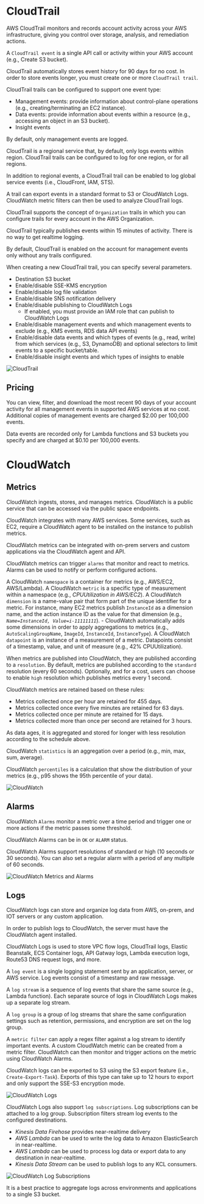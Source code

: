 # CloudTrail

AWS CloudTrail monitors and records account activity across your AWS infrastructure, giving you control over storage, analysis, and remediation actions.

A `CloudTrail event` is a single API call or activity within your AWS account (e.g., Create S3 bucket).

CloudTrail automatically stores event history for 90 days for no cost. In order to store events longer, you must create one or more `CloudTrail trail`.

CloudTrail trails can be configured to support one event type:
- Management events: provide information about control-plane operations (e.g., creating/terminating an EC2 instance).
- Data events: provide information about events within a resource (e.g., accessing an object in an S3 bucket).
- Insight events

By default, only management events are logged.

CloudTrail is a regional service that, by default, only logs events within region. CloudTrail trails can be configured to log for one region, or for all regions.

In addition to regional events, a CloudTrail trail can be enabled to log global service events (i.e., CloudFront, IAM, STS).

A trail can export events in a standard format to S3 or CloudWatch Logs. CloudWatch metric filters can then be used to analyze CloudTrail logs.

CloudTrail supports the concept of `Organization` trails in which you can configure trails for every account in the AWS Organization.

CloudTrail typically publishes events within 15 minutes of activity. There is no way to get realtime logging.

By default, CloudTrail is enabled on the account for management events only without any trails configured.

When creating a new CloudTrail trail, you can specify several parameters.
- Destination S3 bucket
- Enable/disable SSE-KMS encryption
- Enable/disable log file validation
- Enable/disable SNS notification delivery
- Enable/disable publishing to CloudWatch Logs
    - If enabled, you must provide an IAM role that can publish to CloudWatch Logs
- Enable/disable management events and which management events to exclude (e.g., KMS events, RDS data API events)
- Enable/disable data events and which types of events (e.g., read, write) from which services (e.g., S3, DynamoDB) and optional selectors to limit events to a specific bucket/table.
- Enable/disable insight events and which types of insights to enable


![CloudTrail](./static/images/cloudtrail.png)

## Pricing

You can view, filter, and download the most recent 90 days of your account activity for all management events in supported AWS services at no cost. Additional copies of management events are charged $2.00 per 100,000 events.

Data events are recorded only for Lambda functions and S3 buckets you specify and are charged at $0.10 per 100,000 events.

# CloudWatch

## Metrics

CloudWatch ingests, stores, and manages metrics. CloudWatch is a public service that can be accessed via the public space endpoints.

CloudWatch integrates with many AWS services. Some services, such as EC2, require a CloudWatch agent to be installed on the instance to publish metrics.

CloudWatch metrics can be integrated with on-prem servers and custom applications via the CloudWatch agent and API.

CloudWatch metrics can trigger `alarms` that monitor and react to metrics. Alarms can be used to notify or perform configured actions.

A CloudWatch `namespace` is a container for metrics (e.g., AWS/EC2, AWS/Lambda).
A CloudWatch `metric` is a specific type of measurement within a namespace (e.g., *CPUUtilization in AWS/EC2*).
A CloudWatch `dimension` is a name-value pair that form part of the unique identifier for a metric. For instance, many EC2 metrics publish `InstanceId` as a dimension name, and the action instance ID as the value for that dimension (e.g., *`Name=InstanceId, Value=i-11111111`*).
    - CloudWatch automatically adds some dimensions in order to apply aggregations to metrics (e.g., `AutoScalingGroupName`, `ImageId`, `InstanceId`, `InstanceType`).
A CloudWatch `datapoint` is an instance of a measurement of a metric. Datapoints consist of a timestamp, value, and unit of measure (e.g., 42% CPUUtilization).

When metrics are published into CloudWatch, they are published according to a `resolution`. By default, metrics are published according to the `standard` resolution (every 60 seconds). Optionally, and for a cost, users can choose to enable `high` resolution which publishes metrics every 1 second.

CloudWatch metrics are retained based on these rules:
- Metrics collected once per hour are retained for 455 days.
- Metrics collected once every five minutes are retained for 63 days.
- Metrics collected once per minute are retained for 15 days.
- Metrics collected more than once per second are retained for 3 hours.

As data ages, it is aggregated and stored for longer with less resolution according to the schedule above.

CloudWatch `statistics` is an aggregation over a period (e.g., min, max, sum, average).

CloudWatch `percentiles` is a calculation that show the distribution of your metrics (e.g., p95 shows the 95th percentile of your data).

![CloudWatch](./static/images/cloudwatch_metrics.png)

## Alarms

CloudWatch `Alarms` monitor a metric over a time period and trigger one or more actions if the metric passes some threshold.

CloudWatch Alarms can be in `OK` or `ALARM` status.

CloudWatch Alarms support resolutions of standard or high (10 seconds or 30 seconds). You can also set a regular alarm with a period of any multiple of 60 seconds.

![CloudWatch Metrics and Alarms](./static/images/cloudwatch_alarms.png)

## Logs

CloudWatch logs can store and organize log data from AWS, on-prem, and IOT servers or any custom application.

In order to publish logs to CloudWatch, the server must have the CloudWatch agent installed.

CloudWatch Logs is used to store VPC flow logs, CloudTrail logs, Elastic Beanstalk, ECS Container logs, API Gatway logs, Lambda execution logs, Route53 DNS request logs, and more.

A `log event` is a single logging statement sent by an application, server, or AWS service. Log events consist of a timestamp and raw message.

A `log stream` is a sequence of log events that share the same source (e.g., Lambda function). Each separate source of logs in CloudWatch Logs makes up a separate log stream.

A `log group` is a group of log streams that share the same configuration settings such as retention, permissions, and encryption are set on the log group.

A `metric filter` can apply a regex filter against a log stream to identify important events. A custom CloudWatch metric can be created from a metric filter. CloudWatch can then monitor and trigger actions on the metric using CloudWatch Alarms.

CloudWatch logs can be exported to S3 using the S3 export feature (i.e., `Create-Export-Task`). Exports of this type can take up to 12 hours to export and only support the SSE-S3 encryption mode.

![CloudWatch Logs](./static/images/cloudwatch_log.png)

CloudWatch Logs also support `log subscriptions`. Log subscriptions can be attached to a log group. Subscription filters stream log events to the configured destinations.
- *Kinesis Data Firehose* provides near-realtime delivery
- *AWS Lambda* can be used to write the log data to Amazon ElasticSearch in near-realtime.
- *AWS Lambda* can be used to process log data or export data to any destination in near-realtime.
- *Kinesis Data Stream* can be used to publish logs to any KCL consumers.

![CloudWatch Log Subscriptions](./static/images/cloudwatch_subscriptions.png)

It is a best practice to aggregate logs across environments and applications to a single S3 bucket.